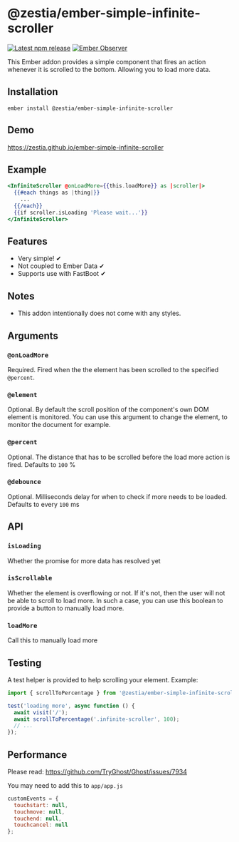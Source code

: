 # @zestia/ember-simple-infinite-scroller

[![Latest npm release][npm-badge]][npm-badge-url]
[![Ember Observer][ember-observer-badge]][ember-observer-url]

<!-- [![GitHub Actions][github-actions-badge]][github-actions-url] -->

[npm-badge]: https://img.shields.io/npm/v/@zestia/ember-simple-infinite-scroller.svg
[npm-badge-url]: https://www.npmjs.com/package/@zestia/ember-simple-infinite-scroller
[github-actions-badge]: https://github.com/zestia/ember-simple-infinite-scroller/workflows/CI/badge.svg
[github-actions-url]: https://github.com/zestia/ember-simple-infinite-scroller/actions
[ember-observer-badge]: https://emberobserver.com/badges/-zestia-ember-simple-infinite-scroller.svg
[ember-observer-url]: https://emberobserver.com/addons/@zestia/ember-simple-infinite-scroller

This Ember addon provides a simple component that fires an action whenever it is scrolled to the bottom.
Allowing you to load more data.

## Installation

```
ember install @zestia/ember-simple-infinite-scroller
```

## Demo

https://zestia.github.io/ember-simple-infinite-scroller

## Example

```handlebars
<InfiniteScroller @onLoadMore={{this.loadMore}} as |scroller|>
  {{#each things as |thing|}}
    ...
  {{/each}}
  {{if scroller.isLoading 'Please wait...'}}
</InfiniteScroller>
```

## Features

- Very simple! ✔︎
- Not coupled to Ember Data ✔︎
- Supports use with FastBoot ✔︎

## Notes

- This addon intentionally does not come with any styles.

## Arguments

### `@onLoadMore`

Required. Fired when the the element has been scrolled to the specified `@percent`.

### `@element`

Optional. By default the scroll position of the component's own DOM element is monitored. You can use this argument to change the element, to monitor the document for example.

### `@percent`

Optional. The distance that has to be scrolled before the load more action is fired. Defaults to `100` %

### `@debounce`

Optional. Milliseconds delay for when to check if more needs to be loaded. Defaults to every `100` ms

## API

### `isLoading`

Whether the promise for more data has resolved yet

### `isScrollable`

Whether the element is overflowing or not. If it's not, then the user will not be able to scroll to load more. In such a case, you can use this boolean to provide a button to manually load more.

### `loadMore`

Call this to manually load more

## Testing

A test helper is provided to help scrolling your element. Example:

```javascript
import { scrollToPercentage } from '@zestia/ember-simple-infinite-scroller/test-support/helpers';

test('loading more', async function () {
  await visit('/');
  await scrollToPercentage('.infinite-scroller', 100);
  // ...
});
```

## Performance

Please read: https://github.com/TryGhost/Ghost/issues/7934

You may need to add this to `app/app.js`

```javascript
customEvents = {
  touchstart: null,
  touchmove: null,
  touchend: null,
  touchcancel: null
};
```
